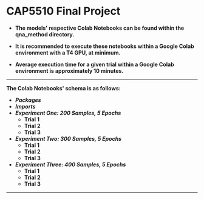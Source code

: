 # CAP5510 Final Project

*  **The models' respective Colab Notebooks can be found within the qna_method directory.**

*  **It is recommended to execute these notebooks within a Google Colab environment with a T4 GPU, at minimum.**

*  **Average execution time for a given trial within a Google Colab environment is approximately 10 minutes.**

_________________________________________________________________________________
**The Colab Notebooks' schema is as follows:**
  * **_Packages_**
  * **_Imports_**
  * _**Experiment One: 200 Samples, 5 Epochs**_
    * **Trial 1**
    * **Trial 2**
    * **Trial 3**
  * _**Experiment Two: 300 Samples, 5 Epochs**_
    * **Trial 1**
    * **Trial 2**
    * **Trial 3**
  * _**Experiment Three: 400 Samples, 5 Epochs**_
    * **Trial 1**
    * **Trial 2**
    * **Trial 3**
   
_________________________________________________________________________________
